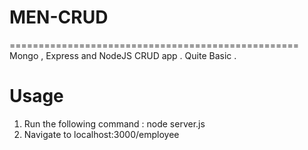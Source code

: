 # MEN-CRUD
==================================================
Mongo , Express and NodeJS CRUD app . Quite Basic .

Usage
==================================================
1. Run the following command : node server.js
2. Navigate to localhost:3000/employee



